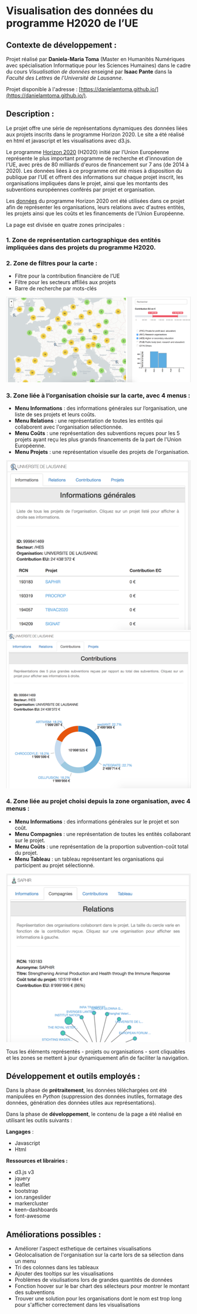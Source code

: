 # Visualisation des données du programme H2020 de l’UE

## Contexte de développement :

Projet réalisé par **Daniela-Maria Toma** (Master en Humanités Numériques avec spécialisation Informatique pour les Sciences Humaines) dans le cadre du cours _Visualisation de données_ enseigné par **Isaac Pante** dans la _Faculté des Lettres_ de _l’Université de Lausanne_.

Projet disponible à l'adresse : [https://danielamtoma.github.io/](https://danielamtoma.github.io/).

## Description :

Le projet offre une série de représentations dynamiques des données liées aux projets inscrits dans le programme Horizon 2020. Le site a été réalisé en html et javascript et les visualisations avec d3.js.

Le programme [Horizon 2020](https://ec.europa.eu/programmes/horizon2020/en/) (H2020) initié par l’Union Européenne représente le plus important programme de recherche et d'innovation de l'UE, avec près de 80 milliards d'euros de financement sur 7 ans (de 2014 à 2020). Les données liées à ce programme ont été mises à disposition du publique par l’UE et offrent des informations sur chaque projet inscrit, les organisations impliquées dans le projet, ainsi que les montants des subventions européennes conférés par projet et organisation.

Les [données](https://data.europa.eu/euodp/en/data/dataset/cordisH2020projects) du programme Horizon 2020 ont été utilisées dans ce projet afin de représenter les organisations, leurs relations avec d'autres entités, les projets ainsi que les coûts et les financements de l'Union Européenne.

La page est divisée en quatre zones principales :

### 1. Zone de représentation cartographique des entités impliquées dans des projets du programme H2020.

### 2. Zone de filtres pour la carte :
 - Filtre pour la contribution financière de l’UE
 - Filtre pour les secteurs affiliés aux projets
 - Barre de recherche par mots-clés
 
![alt text](https://raw.githubusercontent.com/danielamtoma/danielamtoma.github.io/master/assets/img/map.png)

### 3. Zone liée à l’organisation choisie sur la carte, avec 4 menus :
 - **Menu Informations** : des informations générales sur l’organisation, une liste de ses projets et leurs coûts.
 - **Menu Relations** : une représentation de toutes les entités qui collaborent avec l'organisation sélectionnée.
 - **Menu Coûts** : une représentation des subventions reçues pour les 5  projets ayant reçu les plus grands financements de la part de l'Union Européenne.
 - **Menu Projets** : une représentation visuelle des projets de l'organisation.

![alt text](https://raw.githubusercontent.com/danielamtoma/danielamtoma.github.io/master/assets/img/organisation_information.png)
![alt text](https://raw.githubusercontent.com/danielamtoma/danielamtoma.github.io/master/assets/img/organisation_contributions.png)
 
### 4. Zone liée au projet choisi depuis la zone organisation, avec 4 menus :
- **Menu Informations** : des informations générales sur le projet et son coût.
- **Menu Compagnies** : une représentation de toutes les entités collaborant sur le projet.
- **Menu Coûts** : une représentation de la proportion subvention-coût total du projet.
- **Menu Tableau** : un tableau représentant les organisations qui participent au projet sélectionné.

![alt text](https://raw.githubusercontent.com/danielamtoma/danielamtoma.github.io/master/assets/img/project_relations.png)

Tous les éléments représentés - projets ou organisations - sont cliquables et les zones se mettent à jour dynamiquement afin de faciliter la navigation.

## Développement et outils employés :

Dans la phase de **prétraitement**, les données téléchargées ont été manipulées en _Python_ (suppression des données inutiles, formatage des données, génération des données utiles aux représentations).

Dans la phase de **développement**, le contenu de la page a été réalisé en utilisant les outils suivants :

**Langages** :
 - Javascript
 - Html
 
**Ressources et librairies :**
 - d3.js v3
 - jquery
 - leaflet
 - bootstrap
 - ion.rangeslider
 - markercluster
 - keen-dashboards
 - font-awesome

## Améliorations possibles :
 - Améliorer l'aspect esthetique de certaines visualisations
 - Géolocalisation de l'organisation sur la carte lors de sa sélection dans un menu
 - Tri des colonnes dans les tableaux
 - Ajouter des tooltips sur les visualisations
 - Problèmes de visulisations lors de grandes quantités de données
 - Fonction hoover sur le bar chart des sélecteurs pour montrer le montant des subventions
 - Trouver une solution pour les organisations dont le nom est trop long pour s'afficher correctement dans les visualisations
